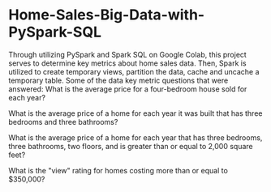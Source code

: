 # Home-Sales-Big-Data-with-PySpark-SQL
Through utilizing PySpark and Spark SQL on Google Colab, this project serves to determine key metrics about home sales data. Then, Spark is utilized to create temporary views, partition the data, cache and uncache a temporary table. Some of the data key metric questions that were answered:
What is the average price for a four-bedroom house sold for each year?

What is the average price of a home for each year it was built that has three bedrooms and three bathrooms?

What is the average price of a home for each year that has three bedrooms, three bathrooms, two floors, and is greater than or equal to 2,000 square feet?

What is the "view" rating for homes costing more than or equal to $350,000?
